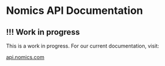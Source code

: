 # Nomics API Documentation

## !!! Work in progress

This is a work in progress. For our current documentation, visit:

[api.nomics.com](https://api.nomics.com)
